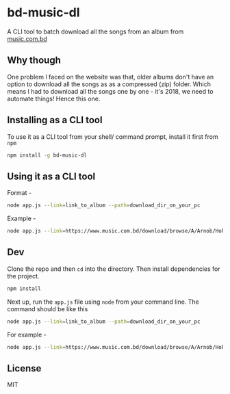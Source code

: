 # bd-music-dl
A CLI tool to batch download all the songs from an album from [music.com.bd](https://www.music.com.bd/)

## Why though
One problem I faced on the website was that, older albums don't have an option to download
all the songs as as a compressed (zip) folder. Which means I had to download all the songs one by
one - it's 2018, we need to automate things! Hence this one.


## Installing as a CLI tool
To use it as a CLI tool from your shell/ command prompt, install it first from `npm`
```bash
npm install -g bd-music-dl
```
## Using it as a CLI tool
Format -
```bash
node app.js --link=link_to_album --path=download_dir_on_your_pc
```

Example -
```bash
node app.js --link=https://www.music.com.bd/download/browse/A/Arnob/Hok%20Kolorob/ --path=/Users/shawon/Desktop/Songs
```


## Dev

Clone the repo and then `cd` into the directory. Then install dependencies for the project.

```bash
npm install
```

Next up, run the `app.js` file using `node` from your command line. The command should be like this

```bash
node app.js --link=link_to_album --path=download_dir_on_your_pc
```


For example -
```bash
node app.js --link=https://www.music.com.bd/download/browse/A/Arnob/Hok%20Kolorob/ --path=/Users/shawon/Desktop/Songs
```

## License
MIT

